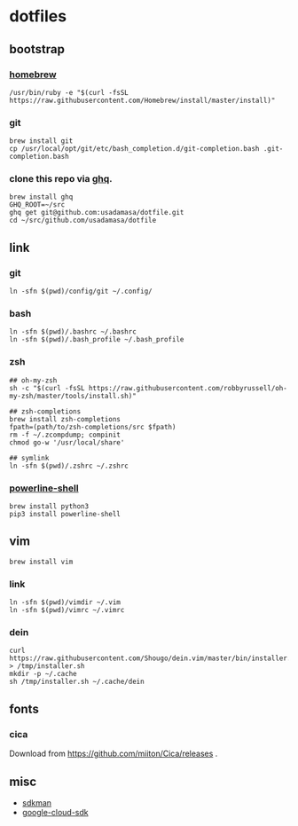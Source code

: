 dotfiles
===

## bootstrap

### [homebrew](https://brew.sh/index_ja)

    /usr/bin/ruby -e "$(curl -fsSL https://raw.githubusercontent.com/Homebrew/install/master/install)"


### git

    brew install git
    cp /usr/local/opt/git/etc/bash_completion.d/git-completion.bash .git-completion.bash


### clone this repo via [ghq](https://github.com/motemen/ghq).

    brew install ghq
    GHQ_ROOT=~/src
    ghq get git@github.com:usadamasa/dotfile.git
    cd ~/src/github.com/usadamasa/dotfile

## link

### git

    ln -sfn $(pwd)/config/git ~/.config/

### bash

    ln -sfn $(pwd)/.bashrc ~/.bashrc
    ln -sfn $(pwd)/.bash_profile ~/.bash_profile

### zsh

    ## oh-my-zsh
    sh -c "$(curl -fsSL https://raw.githubusercontent.com/robbyrussell/oh-my-zsh/master/tools/install.sh)"

    ## zsh-completions
    brew install zsh-completions
    fpath=(path/to/zsh-completions/src $fpath)
    rm -f ~/.zcompdump; compinit
    chmod go-w '/usr/local/share'

    ## symlink
    ln -sfn $(pwd)/.zshrc ~/.zshrc

### [powerline-shell](https://github.com/b-ryan/powerline-shell)

    brew install python3
    pip3 install powerline-shell

## vim

    brew install vim

### link

    ln -sfn $(pwd)/vimdir ~/.vim
    ln -sfn $(pwd)/vimrc ~/.vimrc

### dein

    curl https://raw.githubusercontent.com/Shougo/dein.vim/master/bin/installer.sh > /tmp/installer.sh
    mkdir -p ~/.cache
    sh /tmp/installer.sh ~/.cache/dein

## fonts

### cica

Download from https://github.com/miiton/Cica/releases .

## misc
* [sdkman](https://sdkman.io/)
* [google-cloud-sdk](https://cloud.google.com/sdk/downloads?hl=JA)
